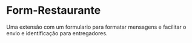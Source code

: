 # Form-Restaurante

Uma extensão com um formulario para formatar mensagens e facilitar o envio e identificação para entregadores.
